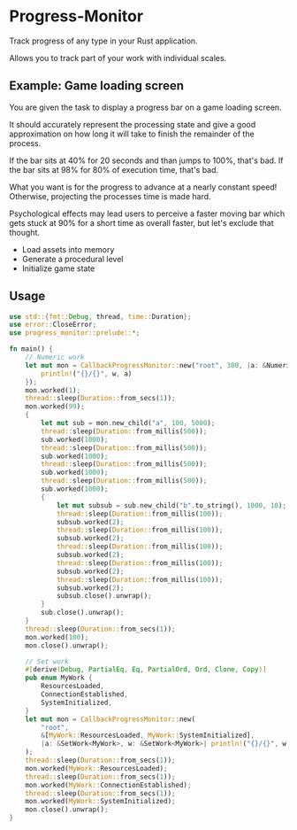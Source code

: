 # Progress-Monitor

Track progress of any type in your Rust application.

Allows you to track part of your work with individual scales.

## Example: Game loading screen

You are given the task to display a progress bar on a game loading screen.

It should accurately represent the processing state and give a good approximation on how long it will take to finish the remainder of the process.

If the bar sits at 40% for 20 seconds and than jumps to 100%, that's bad.
If the bar sits at 98% for 80% of execution time, that's bad.

What you want is for the progress to advance at a nearly constant speed! Otherwise, projecting the processes time is made hard.

Psychological effects may lead users to perceive a faster moving bar which gets stuck at 90% for a short time as overall faster, but let's exclude that thought.

- Load assets into memory
- Generate a procedural level
- Initialize game state

## Usage

```rust
use std::{fmt::Debug, thread, time::Duration};
use error::CloseError;
use progress_monitor::prelude::*;

fn main() {
    // Numeric work
    let mut mon = CallbackProgressMonitor::new("root", 300, |a: &NumericWork<u64>, w: &NumericWork<u64>| {
        println!("{}/{}", w, a)
    });
    mon.worked(1);
    thread::sleep(Duration::from_secs(1));
    mon.worked(99);
    {
        let mut sub = mon.new_child("a", 100, 5000);
        thread::sleep(Duration::from_millis(500));
        sub.worked(1000);
        thread::sleep(Duration::from_millis(500));
        sub.worked(1000);
        thread::sleep(Duration::from_millis(500));
        sub.worked(1000);
        thread::sleep(Duration::from_millis(500));
        sub.worked(1000);
        {
            let mut subsub = sub.new_child("b".to_string(), 1000, 10);
            thread::sleep(Duration::from_millis(100));
            subsub.worked(2);
            thread::sleep(Duration::from_millis(100));
            subsub.worked(2);
            thread::sleep(Duration::from_millis(100));
            subsub.worked(2);
            thread::sleep(Duration::from_millis(100));
            subsub.worked(2);
            thread::sleep(Duration::from_millis(100));
            subsub.worked(2);
            subsub.close().unwrap();
        }
        sub.close().unwrap();
    }
    thread::sleep(Duration::from_secs(1));
    mon.worked(100);
    mon.close().unwrap();

    // Set work
    #[derive(Debug, PartialEq, Eq, PartialOrd, Ord, Clone, Copy)]
    pub enum MyWork {
        ResourcesLoaded,
        ConnectionEstablished,
        SystemInitialized,
    }
    let mut mon = CallbackProgressMonitor::new(
        "root",
        &[MyWork::ResourcesLoaded, MyWork::SystemInitialized],
        |a: &SetWork<MyWork>, w: &SetWork<MyWork>| println!("{}/{}", w, a),
    );
    thread::sleep(Duration::from_secs(1));
    mon.worked(MyWork::ResourcesLoaded);
    thread::sleep(Duration::from_secs(1));
    mon.worked(MyWork::ConnectionEstablished);
    thread::sleep(Duration::from_secs(1));
    mon.worked(MyWork::SystemInitialized);
    mon.close().unwrap();
}
```
